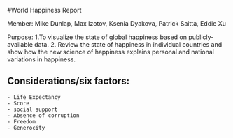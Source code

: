 #World Happiness Report 

Member: Mike Dunlap, Max Izotov, Ksenia Dyakova, Patrick Saitta, Eddie Xu

Purpose: 
1.To visualize the state of global happiness based on publicly-available data.
2. Review the state of happiness in individual countries and show how the new science of happiness explains personal and national variations in happiness. 

## Considerations/six factors: 
	- Life Expectancy 
	- Score
	- social support 
	- Absence of corruption 
	- Freedom
	- Generocity
